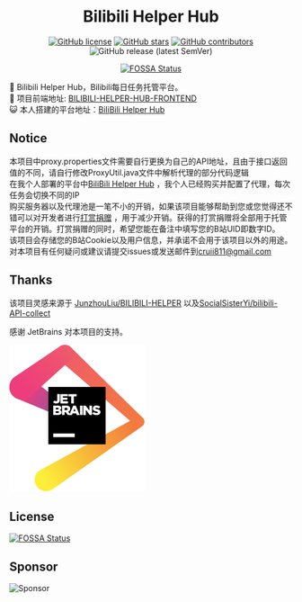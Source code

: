 <div align="center">

<h1 align="center">
    Bilibili Helper Hub
</h1>


[![GitHub license](https://img.shields.io/github/license/Cruii/bilibili-helper-hub?style=for-the-badge)](https://github.com/Cruii/bilibili-helper-hub/blob/master/LICENSE)
[![GitHub stars](https://img.shields.io/github/stars/Cruii/bilibili-helper-hub?style=for-the-badge)](https://github.com/Cruii/bilibili-helper-hub/stargazers)
[![GitHub contributors](https://img.shields.io/github/contributors/Cruii/bilibili-helper-hub?style=for-the-badge)](https://github.com/Cruii/bilibili-helper-hub/graphs/contributors)
![GitHub release (latest SemVer)](https://img.shields.io/github/v/release/Cruii/bilibili-helper-hub?style=for-the-badge)

[![FOSSA Status](https://app.fossa.com/api/projects/git%2Bgithub.com%2FCruii%2Fbilibili-helper-hub.svg?type=for-the-badge)](https://app.fossa.com/projects/git%2Bgithub.com%2FCruii%2Fbilibili-helper-hub?ref=badge_shield)
</div>

🚀 Bilibili Helper Hub，Bilibili每日任务托管平台。  
💄 项目前端地址: [BILIBILI-HELPER-HUB-FRONTEND](https://github.com/Cruii/bilibili-helper-hub-frontend)  
😺 本人搭建的平台地址：[BiliBili Helper Hub](https://bilibili.cruii.io/)
## Notice

本项目中proxy.properties文件需要自行更换为自己的API地址，且由于接口返回值的不同，请自行修改ProxyUtil.java文件中解析代理的部分代码逻辑  
在我个人部署的平台中[BiliBili Helper Hub](https://bilibili.cruii.io/) ，我个人已经购买并配置了代理，每次任务会切换不同的IP  
购买服务器以及代理池是一笔不小的开销，如果该项目能够帮助到您或您觉得还不错可以对开发者进行[打赏捐赠](https://github.com/Cruii/bilibili-helper-hub#sponsor) ，用于减少开销。获得的打赏捐赠将全部用于托管平台的开销。打赏捐赠的同时，希望您能在备注中填写您的B站UID即数字ID。  
该项目会存储您的B站Cookie以及用户信息，并承诺不会用于该项目以外的用途。  
对本项目有任何疑问或建议请提交issues或发送邮件到[cruii811@gmail.com](mailto:cruii811@gmail.com)

## Thanks

该项目灵感来源于 [JunzhouLiu/BILIBILI-HELPER](https://github.com/JunzhouLiu/BILIBILI-HELPER) 以及[SocialSisterYi/bilibili-API-collect](https://github.com/SocialSisterYi/bilibili-API-collect) 


感谢 JetBrains 对本项目的支持。

[![JetBrains](jetbrains.svg)](https://www.jetbrains.com/?from=BILIBILI-HELPER)

## License

[![FOSSA Status](https://app.fossa.com/api/projects/git%2Bgithub.com%2FCruii%2Fbilibili-helper-hub.svg?type=large)](https://app.fossa.com/projects/git%2Bgithub.com%2FCruii%2Fbilibili-helper-hub?ref=badge_large)

## Sponsor

![Sponsor](https://cruii.io/upload/2021/10/1-c5f430c3f57c461580f04cfb8fdc06e2.png)